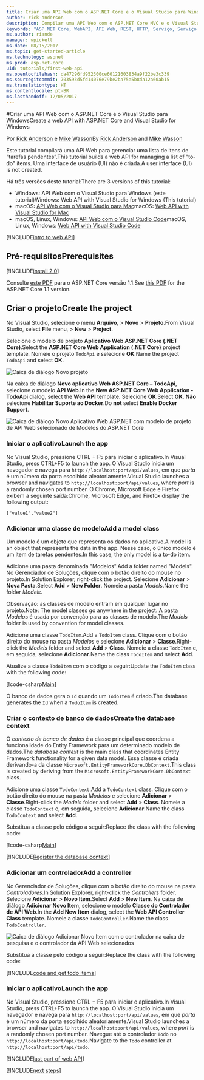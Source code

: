 ```yaml
---
title: Criar uma API Web com o ASP.NET Core e o Visual Studio para Windows
author: rick-anderson
description: Compilar uma API Web com o ASP.NET Core MVC e o Visual Studio para Windows
keywords: "ASP.NET Core, WebAPI, API Web, REST, HTTP, Serviço, Serviço HTTP"
ms.author: riande
manager: wpickett
ms.date: 08/15/2017
ms.topic: get-started-article
ms.technology: aspnet
ms.prod: asp.net-core
uid: tutorials/first-web-api
ms.openlocfilehash: da47296fd952300ce60121603834a9f22be3c339
ms.sourcegitcommit: 703593d5fd14076e79be2ba75a5b8da12a60ab15
ms.translationtype: HT
ms.contentlocale: pt-BR
ms.lasthandoff: 12/05/2017
---
```

#<a name="create-a-web-api-with-aspnet-core-and-visual-studio-for-windows"></a><span data-ttu-id="2b9bc-104">Criar uma API Web com o ASP.NET Core e o Visual Studio para Windows</span><span class="sxs-lookup"><span data-stu-id="2b9bc-104">Create a web API with ASP.NET Core and Visual Studio for Windows</span></span>

<span data-ttu-id="2b9bc-105">Por [Rick Anderson](https://twitter.com/RickAndMSFT) e [Mike Wasson](https://github.com/mikewasson)</span><span class="sxs-lookup"><span data-stu-id="2b9bc-105">By [Rick Anderson](https://twitter.com/RickAndMSFT) and [Mike Wasson](https://github.com/mikewasson)</span></span>

<span data-ttu-id="2b9bc-106">Este tutorial compilará uma API Web para gerenciar uma lista de itens de “tarefas pendentes”.</span><span class="sxs-lookup"><span data-stu-id="2b9bc-106">This tutorial builds a web API for managing a list of "to-do" items.</span></span> <span data-ttu-id="2b9bc-107">Uma interface de usuário (UI) não é criada.</span><span class="sxs-lookup"><span data-stu-id="2b9bc-107">A user interface (UI) is not created.</span></span>

<span data-ttu-id="2b9bc-108">Há três versões deste tutorial:</span><span class="sxs-lookup"><span data-stu-id="2b9bc-108">There are 3 versions of this tutorial:</span></span>

* <span data-ttu-id="2b9bc-109">Windows: API Web com o Visual Studio para Windows (este tutorial)</span><span class="sxs-lookup"><span data-stu-id="2b9bc-109">Windows: Web API with Visual Studio for Windows (This tutorial)</span></span>
* <span data-ttu-id="2b9bc-110">macOS: [API Web com o Visual Studio para Mac](xref:tutorials/first-web-api-mac)</span><span class="sxs-lookup"><span data-stu-id="2b9bc-110">macOS: [Web API with Visual Studio for Mac](xref:tutorials/first-web-api-mac)</span></span>
* <span data-ttu-id="2b9bc-111">macOS, Linux, Windows: [API Web com o Visual Studio Code](xref:tutorials/web-api-vsc)</span><span class="sxs-lookup"><span data-stu-id="2b9bc-111">macOS, Linux, Windows: [Web API with Visual Studio Code](xref:tutorials/web-api-vsc)</span></span>

<!-- WARNING: The code AND images in this doc are used by uid: tutorials/web-api-vsc, tutorials/first-web-api-mac and tutorials/first-web-api. If you change any code/images in this tutorial, update uid: tutorials/web-api-vsc -->

[!INCLUDE[intro to web API](../includes/webApi/intro.md)]

## <a name="prerequisites"></a><span data-ttu-id="2b9bc-112">Pré-requisitos</span><span class="sxs-lookup"><span data-stu-id="2b9bc-112">Prerequisites</span></span>

[!INCLUDE[install 2.0](../includes/install2.0.md)]

<span data-ttu-id="2b9bc-113">Consulte [este PDF](https://github.com/aspnet/Docs/blob/master/aspnetcore/tutorials/first-web-api/_static/_webAPI.pdf) para o ASP.NET Core versão 1.1.</span><span class="sxs-lookup"><span data-stu-id="2b9bc-113">See [this PDF](https://github.com/aspnet/Docs/blob/master/aspnetcore/tutorials/first-web-api/_static/_webAPI.pdf) for the ASP.NET Core 1.1 version.</span></span>

## <a name="create-the-project"></a><span data-ttu-id="2b9bc-114">Criar o projeto</span><span class="sxs-lookup"><span data-stu-id="2b9bc-114">Create the project</span></span>

<span data-ttu-id="2b9bc-115">No Visual Studio, selecione o menu **Arquivo**, > **Novo** > **Projeto**.</span><span class="sxs-lookup"><span data-stu-id="2b9bc-115">From Visual Studio, select **File** menu, > **New** > **Project**.</span></span>

<span data-ttu-id="2b9bc-116">Selecione o modelo de projeto **Aplicativo Web ASP.NET Core (.NET Core)**.</span><span class="sxs-lookup"><span data-stu-id="2b9bc-116">Select the **ASP.NET Core Web Application (.NET Core)** project template.</span></span> <span data-ttu-id="2b9bc-117">Nomeie o projeto `TodoApi` e selecione **OK**.</span><span class="sxs-lookup"><span data-stu-id="2b9bc-117">Name the project `TodoApi` and select **OK**.</span></span>

![Caixa de diálogo Novo projeto](first-web-api/_static/new-project.png)

<span data-ttu-id="2b9bc-119">Na caixa de diálogo **Novo aplicativo Web ASP.NET Core – TodoApi**, selecione o modelo **API Web**.</span><span class="sxs-lookup"><span data-stu-id="2b9bc-119">In the **New ASP.NET Core Web Application - TodoApi** dialog, select the **Web API** template.</span></span> <span data-ttu-id="2b9bc-120">Selecione **OK**.</span><span class="sxs-lookup"><span data-stu-id="2b9bc-120">Select **OK**.</span></span> <span data-ttu-id="2b9bc-121">**Não** selecione **Habilitar Suporte ao Docker**.</span><span class="sxs-lookup"><span data-stu-id="2b9bc-121">Do **not** select **Enable Docker Support**.</span></span>

![Caixa de diálogo Novo Aplicativo Web ASP.NET com modelo de projeto de API Web selecionado de Modelos do ASP.NET Core](first-web-api/_static/web-api-project.png)

### <a name="launch-the-app"></a><span data-ttu-id="2b9bc-123">Iniciar o aplicativo</span><span class="sxs-lookup"><span data-stu-id="2b9bc-123">Launch the app</span></span>

<span data-ttu-id="2b9bc-124">No Visual Studio, pressione CTRL + F5 para iniciar o aplicativo.</span><span class="sxs-lookup"><span data-stu-id="2b9bc-124">In Visual Studio, press CTRL+F5 to launch the app.</span></span> <span data-ttu-id="2b9bc-125">O Visual Studio inicia um navegador e navega para `http://localhost:port/api/values`, em que *porta* é um número da porta escolhido aleatoriamente.</span><span class="sxs-lookup"><span data-stu-id="2b9bc-125">Visual Studio launches a browser and navigates to `http://localhost:port/api/values`, where *port* is a randomly chosen port number.</span></span> <span data-ttu-id="2b9bc-126">O Chrome, Microsoft Edge e Firefox exibem a seguinte saída:</span><span class="sxs-lookup"><span data-stu-id="2b9bc-126">Chrome, Microsoft Edge, and Firefox display the following output:</span></span>

```
["value1","value2"]
```

### <a name="add-a-model-class"></a><span data-ttu-id="2b9bc-127">Adicionar uma classe de modelo</span><span class="sxs-lookup"><span data-stu-id="2b9bc-127">Add a model class</span></span>

<span data-ttu-id="2b9bc-128">Um modelo é um objeto que representa os dados no aplicativo.</span><span class="sxs-lookup"><span data-stu-id="2b9bc-128">A model is an object that represents the data in the app.</span></span> <span data-ttu-id="2b9bc-129">Nesse caso, o único modelo é um item de tarefas pendentes.</span><span class="sxs-lookup"><span data-stu-id="2b9bc-129">In this case, the only model is a to-do item.</span></span>

<span data-ttu-id="2b9bc-130">Adicione uma pasta denominada "Modelos".</span><span class="sxs-lookup"><span data-stu-id="2b9bc-130">Add a folder named "Models".</span></span> <span data-ttu-id="2b9bc-131">No Gerenciador de Soluções, clique com o botão direito do mouse no projeto.</span><span class="sxs-lookup"><span data-stu-id="2b9bc-131">In Solution Explorer, right-click the project.</span></span> <span data-ttu-id="2b9bc-132">Selecione **Adicionar** > **Nova Pasta**.</span><span class="sxs-lookup"><span data-stu-id="2b9bc-132">Select **Add** > **New Folder**.</span></span> <span data-ttu-id="2b9bc-133">Nomeie a pasta *Models*.</span><span class="sxs-lookup"><span data-stu-id="2b9bc-133">Name the folder *Models*.</span></span>

<span data-ttu-id="2b9bc-134">Observação: as classes de modelo entram em qualquer lugar no projeto.</span><span class="sxs-lookup"><span data-stu-id="2b9bc-134">Note: The model classes go anywhere in the project.</span></span> <span data-ttu-id="2b9bc-135">A pasta *Modelos* é usada por convenção para as classes de modelo.</span><span class="sxs-lookup"><span data-stu-id="2b9bc-135">The *Models* folder is used by convention for model classes.</span></span>

<span data-ttu-id="2b9bc-136">Adicione uma classe `TodoItem`.</span><span class="sxs-lookup"><span data-stu-id="2b9bc-136">Add a `TodoItem` class.</span></span> <span data-ttu-id="2b9bc-137">Clique com o botão direito do mouse na pasta *Modelos* e selecione **Adicionar** > **Classe**.</span><span class="sxs-lookup"><span data-stu-id="2b9bc-137">Right-click the *Models* folder and select **Add** > **Class**.</span></span> <span data-ttu-id="2b9bc-138">Nomeie a classe `TodoItem` e, em seguida, selecione **Adicionar**.</span><span class="sxs-lookup"><span data-stu-id="2b9bc-138">Name the class `TodoItem` and select **Add**.</span></span>

<span data-ttu-id="2b9bc-139">Atualize a classe `TodoItem` com o código a seguir:</span><span class="sxs-lookup"><span data-stu-id="2b9bc-139">Update the `TodoItem` class with the following code:</span></span>

[!code-csharp[Main](first-web-api/sample/TodoApi/Models/TodoItem.cs)]

<span data-ttu-id="2b9bc-140">O banco de dados gera o `Id` quando um `TodoItem` é criado.</span><span class="sxs-lookup"><span data-stu-id="2b9bc-140">The database generates the `Id` when a `TodoItem` is created.</span></span>

### <a name="create-the-database-context"></a><span data-ttu-id="2b9bc-141">Criar o contexto de banco de dados</span><span class="sxs-lookup"><span data-stu-id="2b9bc-141">Create the database context</span></span>

<span data-ttu-id="2b9bc-142">O *contexto de banco de dados* é a classe principal que coordena a funcionalidade do Entity Framework para um determinado modelo de dados.</span><span class="sxs-lookup"><span data-stu-id="2b9bc-142">The *database context* is the main class that coordinates Entity Framework functionality for a given data model.</span></span> <span data-ttu-id="2b9bc-143">Essa classe é criada derivando-a da classe `Microsoft.EntityFrameworkCore.DbContext`.</span><span class="sxs-lookup"><span data-stu-id="2b9bc-143">This class is created by deriving from the `Microsoft.EntityFrameworkCore.DbContext` class.</span></span>

<span data-ttu-id="2b9bc-144">Adicione uma classe `TodoContext`.</span><span class="sxs-lookup"><span data-stu-id="2b9bc-144">Add a `TodoContext` class.</span></span> <span data-ttu-id="2b9bc-145">Clique com o botão direito do mouse na pasta *Modelos* e selecione **Adicionar** > **Classe**.</span><span class="sxs-lookup"><span data-stu-id="2b9bc-145">Right-click the *Models* folder and select **Add** > **Class**.</span></span> <span data-ttu-id="2b9bc-146">Nomeie a classe `TodoContext` e, em seguida, selecione **Adicionar**.</span><span class="sxs-lookup"><span data-stu-id="2b9bc-146">Name the class `TodoContext` and select **Add**.</span></span>

<span data-ttu-id="2b9bc-147">Substitua a classe pelo código a seguir:</span><span class="sxs-lookup"><span data-stu-id="2b9bc-147">Replace the class with the following code:</span></span>

[!code-csharp[Main](first-web-api/sample/TodoApi/Models/TodoContext.cs)]

[!INCLUDE[Register the database context](../includes/webApi/register_dbContext.md)]

### <a name="add-a-controller"></a><span data-ttu-id="2b9bc-148">Adicionar um controlador</span><span class="sxs-lookup"><span data-stu-id="2b9bc-148">Add a controller</span></span>

<span data-ttu-id="2b9bc-149">No Gerenciador de Soluções, clique com o botão direito do mouse na pasta *Controladores*.</span><span class="sxs-lookup"><span data-stu-id="2b9bc-149">In Solution Explorer, right-click the *Controllers* folder.</span></span> <span data-ttu-id="2b9bc-150">Selecione **Adicionar** > **Novo Item**.</span><span class="sxs-lookup"><span data-stu-id="2b9bc-150">Select **Add** > **New Item**.</span></span> <span data-ttu-id="2b9bc-151">Na caixa de diálogo **Adicionar Novo Item**, selecione o modelo **Classe do Controlador de API Web**.</span><span class="sxs-lookup"><span data-stu-id="2b9bc-151">In the **Add New Item** dialog, select the **Web API Controller Class** template.</span></span> <span data-ttu-id="2b9bc-152">Nomeie a classe `TodoController`.</span><span class="sxs-lookup"><span data-stu-id="2b9bc-152">Name the class `TodoController`.</span></span>

![Caixa de diálogo Adicionar Novo Item com o controlador na caixa de pesquisa e o controlador da API Web selecionados](first-web-api/_static/new_controller.png)

<span data-ttu-id="2b9bc-154">Substitua a classe pelo código a seguir:</span><span class="sxs-lookup"><span data-stu-id="2b9bc-154">Replace the class with the following code:</span></span>

[!INCLUDE[code and get todo items](../includes/webApi/getTodoItems.md)]

### <a name="launch-the-app"></a><span data-ttu-id="2b9bc-155">Iniciar o aplicativo</span><span class="sxs-lookup"><span data-stu-id="2b9bc-155">Launch the app</span></span>

<span data-ttu-id="2b9bc-156">No Visual Studio, pressione CTRL + F5 para iniciar o aplicativo.</span><span class="sxs-lookup"><span data-stu-id="2b9bc-156">In Visual Studio, press CTRL+F5 to launch the app.</span></span> <span data-ttu-id="2b9bc-157">O Visual Studio inicia um navegador e navega para `http://localhost:port/api/values`, em que *porta* é um número da porta escolhido aleatoriamente.</span><span class="sxs-lookup"><span data-stu-id="2b9bc-157">Visual Studio launches a browser and navigates to `http://localhost:port/api/values`, where *port* is a randomly chosen port number.</span></span> <span data-ttu-id="2b9bc-158">Navegue até o controlador `Todo` no `http://localhost:port/api/todo`.</span><span class="sxs-lookup"><span data-stu-id="2b9bc-158">Navigate to the `Todo` controller at `http://localhost:port/api/todo`.</span></span>

[!INCLUDE[last part of web API](../includes/webApi/end.md)]

[!INCLUDE[next steps](../includes/webApi/next.md)]

